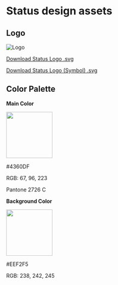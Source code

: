 # Status design assets

## Logo

![Logo](https://github.com/status-im/design-guides/blob/master/logo%402x.png "Logo")

[Download Status Logo .svg](https://raw.githubusercontent.com/status-im/design-guides/master/status-logo.svg)

[Download Status Logo (Symbol) .svg](https://raw.githubusercontent.com/status-im/design-guides/master/status-logo-symbol.svg)

## Color Palette


**Main Color**

<img src="https://github.com/status-im/design-guides/raw/master/marckup/image-blue-color%402x.png" width="124" height="124" />

#4360DF

RGB: 67, 96, 223

Pantone 2726 C


**Background Color**

<img src="https://github.com/status-im/design-guides/raw/master/marckup/image-bg-color%402x.png" width="124" height="124" />

#EEF2F5

RGB: 238, 242, 245
